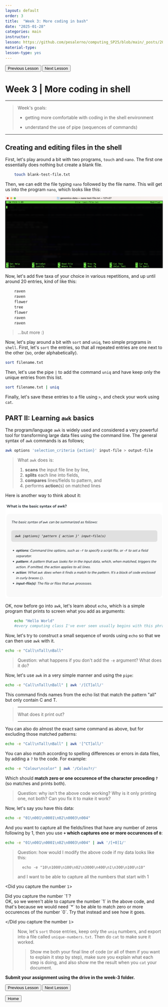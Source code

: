 ```yaml
---
layout: default
order: 3
title:  "Week 3: More coding in bash"
date: "2025-01-28"
categories: main
instructor: 
lesson: https://github.com/pesalerno/computing_SP25/blob/main/_posts/2025-01-28-3_Week_3.md
material-type: 
lesson-type: yes
---
```


<a href="https://pesalerno.github.io/computing_SP25/main/2025/01/21/2_Week_2.html"><button>Previous Lesson</button></a>      <a href="https://pesalerno.github.io/computing_SP25/main/2025/02/04/4_Week_4.html"><button>Next Lesson</button></a>

# Week 3 | More coding in shell

------------

>Week's goals:
>
>- getting more comfortable with coding in the shell environment
>
>- understand the use of pipe (sequences of commands)
>

--------------


## Creating and editing files in the shell

First, let's play around a bit with two programs, `touch` and `nano`. The first one essentially does nothing but create a blank file. 

```bash
	touch blank-test-file.txt 
```

Then, we can edit the file typing `nano` followed by the file name. This will get us into the program `nano`, which looks like this: 

![](https://github.com/pesalerno/computing_SP25/blob/main/_files/nano-screen.png?raw=true)

Now, let's add five taxa of your choice in various repetitions, and up until around 20 entries, kind of like this: 

```bash
	raven
	raven
	flower
	tree
	flower
	raven
	raven
```

> ...but more :) 


Now, let's play around a bit with `sort` and `uniq`, two simple programs in `shell`. First, let's `sort` the entries, so that all repeated entries are one next to the other (so, order alphabetically). 

```bash
sort filename.txt
```

Then, let's use the pipe `|` to add the command `uniq` and have keep only the unique entries from this list. 

```bash
sort filename.txt | uniq 
```
	
Finally, let's save these entries to a file using `>`, and check your work using `cat`. 


## PART II: Learning `awk` basics

The program/language `awk` is widely used and considered a very powerful tool for transforming large data files using the command line. The general syntax of `awk` commands is as follows;

```bash
awk options 'selection_criteria {action}' input-file > output-file
```

>What `awk` does is: 
>
>1. **scans** the input file line by line, 
>2. **splits** each line into fields, 
>3. **compares** lines/fields to pattern, and 
>4. performs **action**(s) on matched lines

Here is another way to think about it: 

![](https://github.com/pesalerno/computing_SP25/blob/main/_files/awk-syntax.png?raw=true)

OK, now before go into `awk`, let's learn about `echo`, which is a simple program that prints to screen what you add as arguments: 

```bash
	echo "Hello World"
	#every computing class I've ever seen usually begins with this phrase!
```

Now, let's try to construct a small sequence of words using `echo` so that we can then use `awk` with it.

```bash
echo -e "Call\nTall\nBall" 
```
> Question: what happens if you don't add the `-e` argument? What does it do?

Now, let's use `awk` in a very simple manner and using the `pipe`: 

```bash
echo -e "Call\nTall\nBall" | awk '/[CT]all/'
```

This command finds names from the echo list that match the pattern "all" but only contain C and T.
>
>-------
>
>What does it print out? 
>
>-------
>

You can also do almost the exact same command as above, but for excluding those matched patterns: 

```bash
echo -e "Call\nTall\nBall" | awk '[^CT]all/'
```

You can also match according to spelling differences or errors in data files, by adding a `?` to the code. For example: 

```bash 
echo -e "Colour\ncolor" | awk '/Colou?r/'
```

Which should **match zero or one occurence of the character preceding `?`** (so matches and prints both). 

> Question: why isn't the above code working? Why is it only printing one, not both? Can you fix it to make it work?
> 

Now, let's say you have this data: 

```bash
echo -e "01\n001\n0001\n02\n0003\n004"
```

And you want to capture all the fields/lines that have any number of zeros following by 1, then you use **`+` which captures one or more occurences of `0`**: 


```bash
echo -e "01\n001\n0001\n02\n0003\n004" | awk '/[+0]1/'
```

> Question: how would I modify the above code if my data looks like this: 
> 
> 		echo -e "10\n1000\n100\n02\n3000\n400\n1\n300\n100\n10"
>
> and I want to be able to capture all the numbers that start with 1
>
>
<Did you capture the number `1`> 
  <summary>Did you capture the number `1`? <summary>
  OK, so we weren't able to capture the number `1` in the above code, and that's because we would need `*` to be able to match zero or more occurences of the number `0`. Try that instead and see how it goes. <br> 
  
</Did you capture the number `1`> 




>Now, let's `sort` those entries, keep only the `uniq` numbers, and export into a file called `unique-numbers.txt`. Then do `cat` to make sure it worked. 
>> Show me both your final line of code (or all of them if you want to explain it step by step), make sure you explain what each step is doing, and also show me the result when you `cat` your document.  


**Submit your assignment using the drive in the week-3 folder.**





<a href="https://pesalerno.github.io/computing_SP25/main/2025/01/21/2_Week_2.html"><button>Previous Lesson</button></a>      <a href="https://pesalerno.github.io/computing_SP25/main/2025/02/04/4_Week_4.html"><button>Next Lesson</button></a>

<a href="https://pesalerno.github.io/computing_SP25/"><button>Home</button></a>  